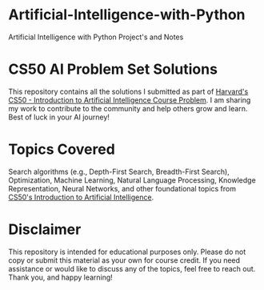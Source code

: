 # Artificial-Intelligence-with-Python
Artificial Intelligence with Python Project's and Notes


# CS50 AI Problem Set Solutions
This repository contains all the solutions I submitted as part of [Harvard's CS50 - Introduction to Artificial Intelligence Course Problem](https://cs50.harvard.edu/ai/2024/). I am sharing my work to contribute to the community and help others grow and learn. Best of luck in your AI journey!

# Topics Covered
Search algorithms (e.g., Depth-First Search, Breadth-First Search), Optimization, Machine Learning, Natural Language Processing, Knowledge Representation, Neural Networks, and other foundational topics from [CS50's Introduction to Artificial Intelligence](https://cs50.harvard.edu/ai/2022/).

# Disclaimer
This repository is intended for educational purposes only. Please do not copy or submit this material as your own for course credit. If you need assistance or would like to discuss any of the topics, feel free to reach out. Thank you, and happy learning!